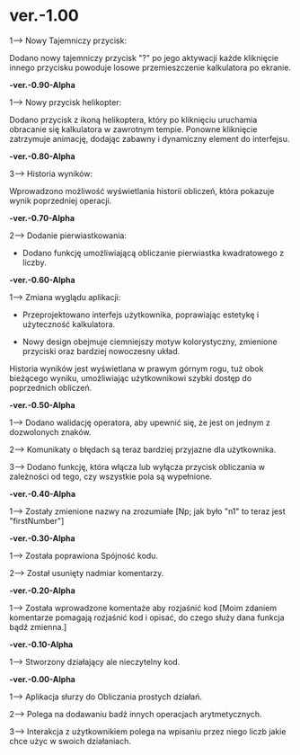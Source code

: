 # ver.-1.00

1--> Nowy Tajemniczy przycisk:

Dodano nowy tajemniczy przycisk "?" po jego aktywacji każde kliknięcie innego przycisku powoduje losowe przemieszczenie kalkulatora po ekranie.

**-ver.-0.90-Alpha**

1--> Nowy przycisk helikopter:

Dodano przycisk z ikoną helikoptera, który po kliknięciu uruchamia obracanie się kalkulatora w zawrotnym tempie. Ponowne kliknięcie zatrzymuje animację, dodając zabawny i dynamiczny element do interfejsu.

**-ver.-0.80-Alpha**

3--> Historia wyników:

 Wprowadzono możliwość wyświetlania historii obliczeń, która pokazuje wynik poprzedniej operacji.

**-ver.-0.70-Alpha**

2--> Dodanie pierwiastkowania:

- Dodano funkcję umożliwiającą obliczanie pierwiastka kwadratowego z liczby.

**-ver.-0.60-Alpha**

1--> Zmiana wyglądu aplikacji:

- Przeprojektowano interfejs użytkownika, poprawiając estetykę i użyteczność kalkulatora.

- Nowy design obejmuje ciemniejszy motyw kolorystyczny, zmienione przyciski oraz bardziej nowoczesny układ.

Historia wyników jest wyświetlana w prawym górnym rogu, tuż obok bieżącego wyniku, umożliwiając użytkownikowi szybki dostęp do poprzednich obliczeń.

**-ver.-0.50-Alpha**

1--> Dodano walidację operatora, aby upewnić się, że jest on jednym z dozwolonych znaków.

2--> Komunikaty o błędach są teraz bardziej przyjazne dla użytkownika.

3--> Dodano funkcję, która włącza lub wyłącza przycisk obliczania w zależności od tego, czy wszystkie pola są wypełnione.

**-ver.-0.40-Alpha**

1--> Zostały zmienione nazwy na zrozumiałe [Np; jak było "n1" to teraz jest "firstNumber"]

**-ver.-0.30-Alpha**

1--> Została poprawiona Spójność kodu.

2--> Został usunięty nadmiar komentarzy.

**-ver.-0.20-Alpha**

1--> Została wprowadzone komentaże aby rozjaśnić kod [Moim zdaniem komentarze pomagają rozjaśnić kod i opisać, do czego służy dana funkcja bądź zmienna.]

**-ver.-0.10-Alpha**

1--> Stworzony działający ale nieczytelny kod.

**-ver.-0.00-Alpha**

1--> Aplikacja słurzy do Obliczania prostych działań.

2--> Polega na dodawaniu badź innych operacjach arytmetycznych.

3--> Interakcja z użytkownikiem polega na wpisaniu przez niego liczb jakie chce użyc w swoich działaniach.
